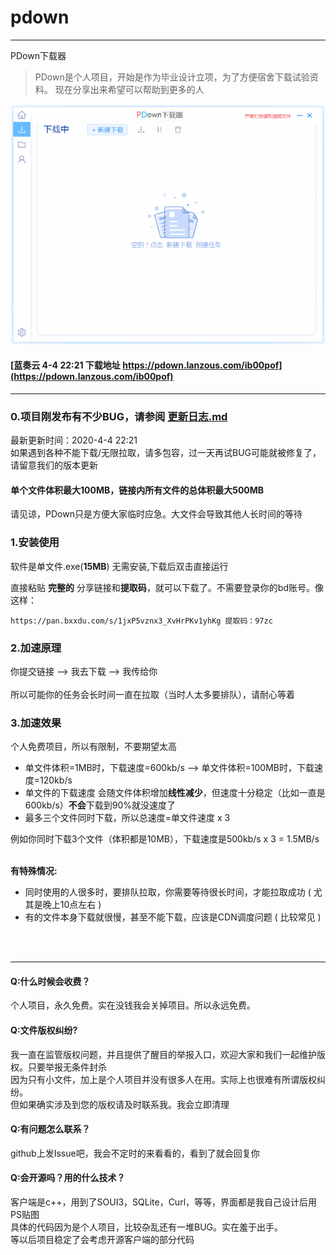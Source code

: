 # pdown
---
PDown下载器
> PDown是个人项目，开始是作为毕业设计立项，为了方便宿舍下载试验资料。 现在分享出来希望可以帮助到更多的人

![demo](down600.gif)


#### [蓝奏云 4-4 22:21 下载地址  https://pdown.lanzous.com/ib00pof](https://pdown.lanzous.com/ib00pof)
---
### 0.项目刚发布有不少BUG，请参阅 [更新日志.md](更新日志.md)  
最新更新时间：2020-4-4 22:21  
如果遇到各种不能下载/无限拉取，请多包容，过一天再试BUG可能就被修复了，请留意我们的版本更新<br/>

#### 单个文件体积最大100MB，链接内所有文件的总体积最大500MB
请见谅，PDown只是方便大家临时应急。大文件会导致其他人长时间的等待
<br/>  
  
### 1.安装使用

软件是单文件.exe(**15MB**) 无需安装,下载后双击直接运行<br/>

直接粘贴  **完整的**  分享链接和**提取码**，就可以下载了。不需要登录你的bd账号。像这样：<br/>
```
https://pan.bxxdu.com/s/1jxP5vznx3_XvHrPKv1yhKg 提取码：97zc 
```

### 2.加速原理

你提交链接  -->  我去下载  -->  我传给你<br/><br/>
所以可能你的任务会长时间一直在拉取（当时人太多要排队），请耐心等着

### 3.加速效果

个人免费项目，所以有限制，不要期望太高<br/>
* 单文件体积=1MB时，下载速度=600kb/s   -->  单文件体积=100MB时，下载速度=120kb/s<br/>
* 单文件的下载速度 会随文件体积增加<b>线性减少</b>，但速度十分稳定（比如一直是600kb/s）<b>不会</b>下载到90%就没速度了<br/>
* 最多三个文件同时下载，所以总速度=单文件速度 x 3<br/>
  
例如你同时下载3个文件（体积都是10MB），下载速度是500kb/s x 3 = 1.5MB/s<br/><br/>
  
<b>有特殊情况:</b><br/>
* 同时使用的人很多时，要排队拉取，你需要等待很长时间，才能拉取成功 ( 尤其是晚上10点左右 )<br/>
* 有的文件本身下载就很慢，甚至不能下载，应该是CDN调度问题 ( 比较常见 )<br/>

<br/>
<br/>


---

#### Q:什么时候会收费？
个人项目，永久免费。实在没钱我会关掉项目。所以永远免费。
#### Q:文件版权纠纷?
我一直在监管版权问题，并且提供了醒目的举报入口，欢迎大家和我们一起维护版权。只要举报无条件封杀<br/>
因为只有小文件，加上是个人项目并没有很多人在用。实际上也很难有所谓版权纠纷。<br/>
但如果确实涉及到您的版权请及时联系我。我会立即清理<br/>
#### Q:有问题怎么联系？
github上发Issue吧，我会不定时的来看看的，看到了就会回复你
#### Q:会开源吗？用的什么技术？
客户端是c++，用到了SOUI3，SQLite，Curl，等等，界面都是我自己设计后用PS贴图<br/>
具体的代码因为是个人项目，比较杂乱还有一堆BUG。实在羞于出手。<br/>
等以后项目稳定了会考虑开源客户端的部分代码<br/>


